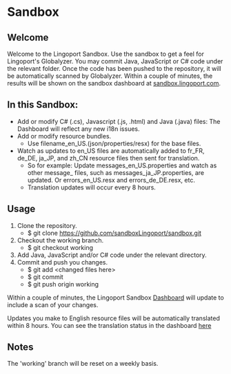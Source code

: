# Sandbox

## Welcome
Welcome to the Lingoport Sandbox. Use the sandbox to get a feel for Lingoport's
Globalyzer. You may commit Java, JavaScript or C# code under the relevant
folder. Once the code has been pushed to the repository, it will be
automatically scanned by Globalyzer. Within a couple of minutes, the results
will be shown on the sandbox dashboard at [sandbox.lingoport.com](http://sandbox.lingoport.com/dashboard/index?id=Lingoport.Sandbox%3Ascan).

## In this Sandbox:

+ Add or modify C# (.cs), Javascript (.js, .html) and Java (.java) files: The Dashboard will reflect any new i18n issues.
+ Add or modify resource bundles.
  + Use filename\_en\_US.(json/properties/resx) for the base files.
+ Watch as updates to en\_US files are automatically added to fr\_FR, de\_DE, ja\_JP, and zh\_CN resource files then sent for translation.
  + So for example: Update messages\_en\_US.properties and watch as other message\_ files, such as messages\_ja\_JP.properties, are updated. Or errors\_en\_US.resx and errors\_de\_DE.resx, etc.
  + Translation updates will occur every 8 hours.

## Usage

1. Clone the repository.
   * $ git clone https://github.com/sandboxLingoport/sandbox.git
2. Checkout the working branch.
   * $ git checkout working
3. Add Java, JavaScript and/or C# code under the relevant directory.
4. Commit and push you changes.
   * $ git add &lt;changed files here&gt;
   * $ git commit
   * $ git push origin working

Within a couple of minutes, the Lingoport Sandbox
[Dashboard](http://sandbox.lingoport.com/dashboard/index?id=Lingoport.Sandbox%3Ascan) will update to include a scan of your changes.

Updates you make to English resource files will be automatically translated within 8 hours. You can see the translation status in the dashboard [here](http://sandbox.lingoport.com/dashboard/index?id=Lingoport.Sandbox:scan&did=6)

## Notes

The 'working' branch will be reset on a weekly basis.
